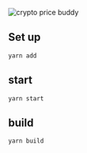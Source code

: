 ![crypto price buddy](http://i.imgur.com/zuSKfIj.png)

## Set up
```
yarn add
```

## start
```
yarn start
```

## build
```
yarn build
```
